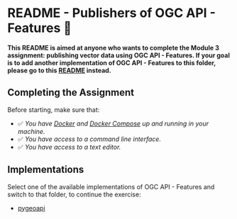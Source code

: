 # README - Publishers of OGC API - Features 🚀

**This README is aimed at anyone who wants to complete the Module 3 assignment: publishing vector data using OGC API - Features. If your goal is to add another implementation of OGC API - Features to this folder, please go to this [README](.README-implementers.md) instead.**

## Completing the Assignment

Before starting, make sure that:

- ✅ *You have [Docker](https://docs.docker.com/) and [Docker Compose](https://docs.docker.com/compose/) up and running in your machine.*
- ✅ *You have access to a command line interface.*
- ✅ *You have access to a text editor.*

## Implementations 

Select one of the available implementations of OGC API - Features and switch to that folder, to continue the exercise:

* [pygeoapi](./pygeoapi/)
